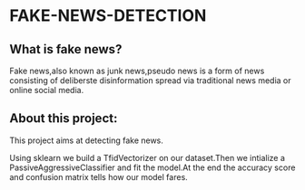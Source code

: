 # FAKE-NEWS-DETECTION

## What is fake news?
 Fake news,also known as junk news,pseudo news is a form of news consisting of deliberste disinformation spread via traditional news media or online social media.
 
## About this project:
 This project aims at detecting fake news.
 
 Using sklearn  we build a TfidVectorizer on our dataset.Then we intialize a PassiveAggressiveClassifier and fit the model.At the end the accuracy score and confusion matrix tells
 how our model fares.
 
 
 
